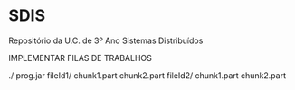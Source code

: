 SDIS
====

Repositório da U.C. de 3º Ano Sistemas Distribuídos


IMPLEMENTAR FILAS DE TRABALHOS

./
    prog.jar
    fileId1/
        chunk1.part
        chunk2.part
    fileId2/
        chunk1.part
        chunk2.part